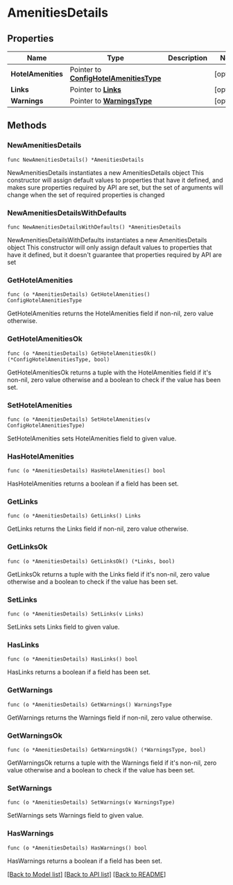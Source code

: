 # AmenitiesDetails

## Properties

Name | Type | Description | Notes
------------ | ------------- | ------------- | -------------
**HotelAmenities** | Pointer to [**ConfigHotelAmenitiesType**](ConfigHotelAmenitiesType.md) |  | [optional] 
**Links** | Pointer to [**Links**](Links.md) |  | [optional] 
**Warnings** | Pointer to [**WarningsType**](WarningsType.md) |  | [optional] 

## Methods

### NewAmenitiesDetails

`func NewAmenitiesDetails() *AmenitiesDetails`

NewAmenitiesDetails instantiates a new AmenitiesDetails object
This constructor will assign default values to properties that have it defined,
and makes sure properties required by API are set, but the set of arguments
will change when the set of required properties is changed

### NewAmenitiesDetailsWithDefaults

`func NewAmenitiesDetailsWithDefaults() *AmenitiesDetails`

NewAmenitiesDetailsWithDefaults instantiates a new AmenitiesDetails object
This constructor will only assign default values to properties that have it defined,
but it doesn't guarantee that properties required by API are set

### GetHotelAmenities

`func (o *AmenitiesDetails) GetHotelAmenities() ConfigHotelAmenitiesType`

GetHotelAmenities returns the HotelAmenities field if non-nil, zero value otherwise.

### GetHotelAmenitiesOk

`func (o *AmenitiesDetails) GetHotelAmenitiesOk() (*ConfigHotelAmenitiesType, bool)`

GetHotelAmenitiesOk returns a tuple with the HotelAmenities field if it's non-nil, zero value otherwise
and a boolean to check if the value has been set.

### SetHotelAmenities

`func (o *AmenitiesDetails) SetHotelAmenities(v ConfigHotelAmenitiesType)`

SetHotelAmenities sets HotelAmenities field to given value.

### HasHotelAmenities

`func (o *AmenitiesDetails) HasHotelAmenities() bool`

HasHotelAmenities returns a boolean if a field has been set.

### GetLinks

`func (o *AmenitiesDetails) GetLinks() Links`

GetLinks returns the Links field if non-nil, zero value otherwise.

### GetLinksOk

`func (o *AmenitiesDetails) GetLinksOk() (*Links, bool)`

GetLinksOk returns a tuple with the Links field if it's non-nil, zero value otherwise
and a boolean to check if the value has been set.

### SetLinks

`func (o *AmenitiesDetails) SetLinks(v Links)`

SetLinks sets Links field to given value.

### HasLinks

`func (o *AmenitiesDetails) HasLinks() bool`

HasLinks returns a boolean if a field has been set.

### GetWarnings

`func (o *AmenitiesDetails) GetWarnings() WarningsType`

GetWarnings returns the Warnings field if non-nil, zero value otherwise.

### GetWarningsOk

`func (o *AmenitiesDetails) GetWarningsOk() (*WarningsType, bool)`

GetWarningsOk returns a tuple with the Warnings field if it's non-nil, zero value otherwise
and a boolean to check if the value has been set.

### SetWarnings

`func (o *AmenitiesDetails) SetWarnings(v WarningsType)`

SetWarnings sets Warnings field to given value.

### HasWarnings

`func (o *AmenitiesDetails) HasWarnings() bool`

HasWarnings returns a boolean if a field has been set.


[[Back to Model list]](../README.md#documentation-for-models) [[Back to API list]](../README.md#documentation-for-api-endpoints) [[Back to README]](../README.md)


